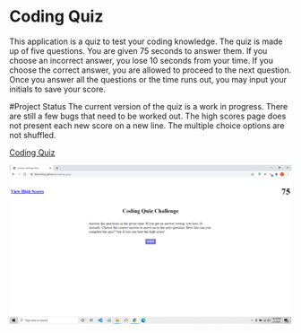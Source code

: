 # Coding Quiz

This application is a quiz to test your coding knowledge.  The quiz is made up of five questions. You are given 75 seconds to answer them.  If you choose an incorrect answer, you lose 10 seconds from your time. If you choose the correct answer, you are allowed to proceed to the next question.  Once you answer all the questions or the time runs out, you may input your initials to save your score.

#Project Status
The current version of the quiz is a work in progress. There are still a few bugs that need to be worked out. The high scores page does not present each new score on a new line. The multiple choice options are not shuffled.


[Coding Quiz](https://fdwootton.github.io/coding-quiz/)

![image](./assets/images/coding-quiz-screenshot.png)
